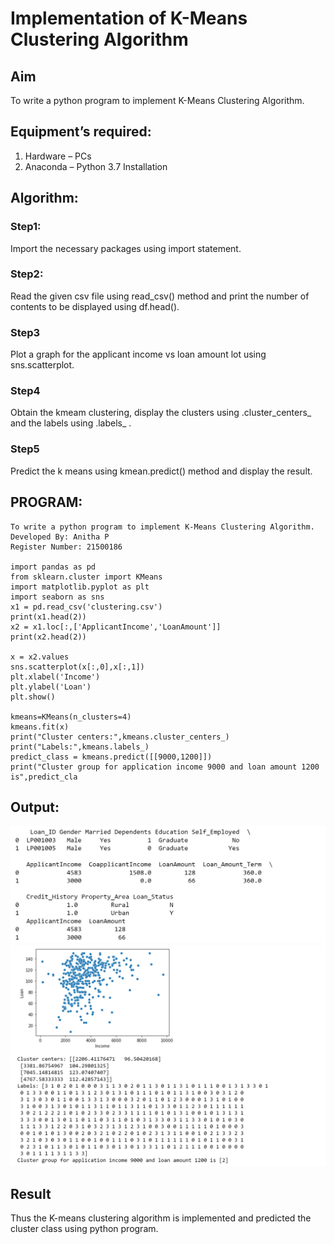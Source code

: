 # Implementation of K-Means Clustering Algorithm
## Aim
To write a python program to implement K-Means Clustering Algorithm.
## Equipment’s required:
1.	Hardware – PCs
2.	Anaconda – Python 3.7 Installation

## Algorithm:

### Step1:
Import the necessary packages using import statement.

### Step2:
Read the given csv file using read_csv() method and print the number of contents to be displayed using df.head().

### Step3
Plot a graph for the applicant income vs loan amount lot using sns.scatterplot.

### Step4
Obtain the kmeam clustering, display the clusters using .cluster_centers_ and the labels using .labels_ .

### Step5
Predict the k means using kmean.predict() method and display the result.

## PROGRAM:
```
To write a python program to implement K-Means Clustering Algorithm.
Developed By: Anitha P
Register Number: 21500186

import pandas as pd
from sklearn.cluster import KMeans
import matplotlib.pyplot as plt
import seaborn as sns
x1 = pd.read_csv('clustering.csv')
print(x1.head(2))
x2 = x1.loc[:,['ApplicantIncome','LoanAmount']]
print(x2.head(2))

x = x2.values
sns.scatterplot(x[:,0],x[:,1])
plt.xlabel('Income')
plt.ylabel('Loan')
plt.show()

kmeans=KMeans(n_clusters=4)
kmeans.fit(x)
print("Cluster centers:",kmeans.cluster_centers_)
print("Labels:",kmeans.labels_)
predict_class = kmeans.predict([[9000,1200]])
print("Cluster group for application income 9000 and loan amount 1200 is",predict_cla
```
## Output:
![output](./output.png)
![output](./out.png)

## Result
Thus the K-means clustering algorithm is implemented and predicted the cluster class using python program.